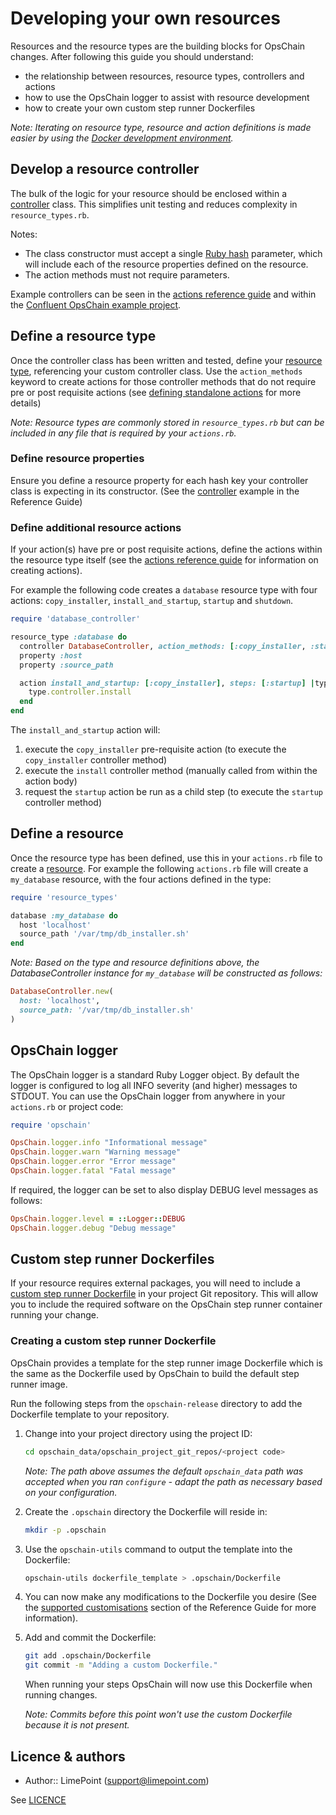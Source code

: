 # Developing your own resources

Resources and the resource types are the building blocks for OpsChain changes. After following this guide you should understand:

- the relationship between resources, resource types, controllers and actions
- how to use the OpsChain logger to assist with resource development
- how to create your own custom step runner Dockerfiles

_Note: Iterating on resource type, resource and action definitions is made easier by using the [Docker development environment](docker_development_environment.md)._

## Develop a resource controller

The bulk of the logic for your resource should be enclosed within a [controller](reference/concepts.md#controller) class. This simplifies unit testing and reduces complexity in `resource_types.rb`.

Notes:

- The class constructor must accept a single [Ruby hash](https://ruby-doc.org/core-2.7.0/Hash.html) parameter, which will include each of the resource properties defined on the resource.
- The action methods must not require parameters.

Example controllers can be seen in the [actions reference guide](reference/actions.md#controller) and within the [Confluent OpsChain example project](https://github.com/LimePoint/opschain-examples-confluent).

## Define a resource type

Once the controller class has been written and tested, define your [resource type](reference/concepts.md#resource-type), referencing your custom controller class. Use the `action_methods` keyword to create actions for those controller methods that do not require pre or post requisite actions (see [defining standalone actions](reference/actions.md#defining-standalone-actions) for more details)

_Note: Resource types are commonly stored in `resource_types.rb` but can be included in any file that is required by your `actions.rb`._

### Define resource properties

Ensure you define a resource property for each hash key your controller class is expecting in its constructor. (See the [controller](reference/concepts.md#controller) example in the Reference Guide)

### Define additional resource actions

If your action(s) have pre or post requisite actions, define the actions within the resource type itself (see the [actions reference guide](reference/actions.md) for information on creating actions).

For example the following code creates a `database` resource type with four actions: `copy_installer`, `install_and_startup`, `startup` and `shutdown`.

```ruby
require 'database_controller'

resource_type :database do
  controller DatabaseController, action_methods: [:copy_installer, :startup, :shutdown]
  property :host
  property :source_path

  action install_and_startup: [:copy_installer], steps: [:startup] |type|
    type.controller.install
  end
end
```

The `install_and_startup` action will:

1. execute the `copy_installer` pre-requisite action (to execute the `copy_installer` controller method)
2. execute the `install` controller method (manually called from within the action body)
3. request the `startup` action be run as a child step (to execute the `startup` controller method)

## Define a resource

Once the resource type has been defined, use this in your `actions.rb` file to create a [resource](reference/concepts.md#resource). For example the following `actions.rb` file will create a `my_database` resource, with the four actions defined in the type:

```ruby
require 'resource_types'

database :my_database do
  host 'localhost'
  source_path '/var/tmp/db_installer.sh'
end
```

_Note: Based on the type and resource definitions above, the DatabaseController instance for `my_database` will be constructed as follows:_

```ruby
DatabaseController.new(
  host: 'localhost',
  source_path: '/var/tmp/db_installer.sh'
)
```

## OpsChain logger

The OpsChain logger is a standard Ruby Logger object. By default the logger is configured to log all INFO severity (and higher) messages to STDOUT. You can use the OpsChain logger from anywhere in your `actions.rb` or project code:

```ruby
require 'opschain'

OpsChain.logger.info "Informational message"
OpsChain.logger.warn "Warning message"
OpsChain.logger.error "Error message"
OpsChain.logger.fatal "Fatal message"
```

If required, the logger can be set to also display DEBUG level messages as follows:

```ruby
OpsChain.logger.level = ::Logger::DEBUG
OpsChain.logger.debug "Debug message"
```

## Custom step runner Dockerfiles

If your resource requires external packages, you will need to include a [custom step runner Dockerfile](reference/actions.md#custom-step-runner-dockerfiles) in your project Git repository. This will allow you to include the required software on the OpsChain step runner container running your change.

### Creating a custom step runner Dockerfile

OpsChain provides a template for the step runner image Dockerfile which is the same as the Dockerfile used by OpsChain to build the default step runner image.

Run the following steps from the `opschain-release` directory to add the Dockerfile template to your repository.

1. Change into your project directory using the project ID:

    ```bash
    cd opschain_data/opschain_project_git_repos/<project code>
    ```

    _Note: The path above assumes the default `opschain_data` path was accepted when you ran `configure` - adapt the path as necessary based on your configuration._

2. Create the `.opschain` directory the Dockerfile will reside in:

    ```bash
    mkdir -p .opschain
    ```

3. Use the `opschain-utils` command to output the template into the Dockerfile:

    ```bash
    opschain-utils dockerfile_template > .opschain/Dockerfile
    ```

4. You can now make any modifications to the Dockerfile you desire (See the [supported customisations](reference/actions.md#supported-customisations) section of the Reference Guide for more information).

5. Add and commit the Dockerfile:

    ```bash
    git add .opschain/Dockerfile
    git commit -m "Adding a custom Dockerfile."
    ```

    When running your steps OpsChain will now use this Dockerfile when running changes.

    _Note: Commits before this point won't use the custom Dockerfile because it is not present._

## Licence & authors

- Author:: LimePoint (support@limepoint.com)

See [LICENCE](../LICENCE)
